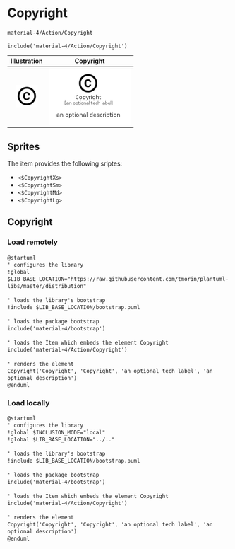 # Copyright


```text
material-4/Action/Copyright
```

```text
include('material-4/Action/Copyright')
```



| Illustration | Copyright |
| :---: | :---: |
| ![illustration for Illustration](../../material-4/Action/Copyright.png) | ![illustration for Copyright](../../material-4/Action/Copyright.Local.png) |



## Sprites
The item provides the following sriptes:

- `<$CopyrightXs>`
- `<$CopyrightSm>`
- `<$CopyrightMd>`
- `<$CopyrightLg>`





## Copyright

### Load remotely
```plantuml
@startuml
' configures the library
!global $LIB_BASE_LOCATION="https://raw.githubusercontent.com/tmorin/plantuml-libs/master/distribution"

' loads the library's bootstrap
!include $LIB_BASE_LOCATION/bootstrap.puml

' loads the package bootstrap
include('material-4/bootstrap')

' loads the Item which embeds the element Copyright
include('material-4/Action/Copyright')

' renders the element
Copyright('Copyright', 'Copyright', 'an optional tech label', 'an optional description')
@enduml
```

### Load locally
```plantuml
@startuml
' configures the library
!global $INCLUSION_MODE="local"
!global $LIB_BASE_LOCATION="../.."

' loads the library's bootstrap
!include $LIB_BASE_LOCATION/bootstrap.puml

' loads the package bootstrap
include('material-4/bootstrap')

' loads the Item which embeds the element Copyright
include('material-4/Action/Copyright')

' renders the element
Copyright('Copyright', 'Copyright', 'an optional tech label', 'an optional description')
@enduml
```

